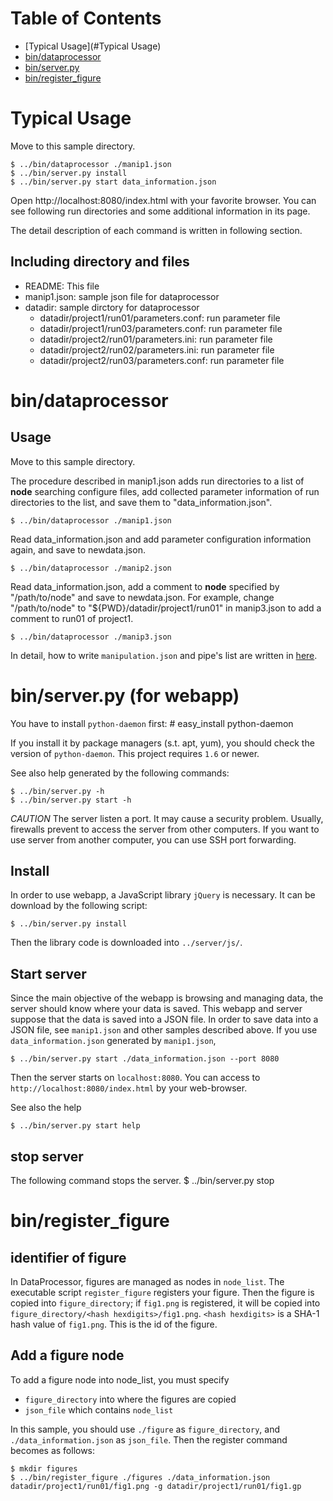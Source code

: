 Table of Contents
===============

- [Typical Usage](#Typical Usage)
- [bin/dataprocessor](#bin/dataprocessor)
- [bin/server.py](#bin/server.py)
- [bin/register_figure](#bin/register_figure)


Typical Usage
================
Move to this sample directory.

    $ ../bin/dataprocessor ./manip1.json
    $ ../bin/server.py install
    $ ../bin/server.py start data_information.json

Open http://localhost:8080/index.html with your favorite browser.
You can see following run directories and some additional information in its page.


The detail description of each command is written in following section.


Including directory and files
--------------

- README: This file
- manip1.json: sample json file for dataprocessor
- datadir: sample dirctory for dataprocessor
  - datadir/project1/run01/parameters.conf: run parameter file
  - datadir/project1/run03/parameters.conf: run parameter file
  - datadir/project2/run01/parameters.ini: run parameter file
  - datadir/project2/run02/parameters.ini: run parameter file
  - datadir/project2/run03/parameters.conf: run parameter file


bin/dataprocessor
============

Usage
-----
Move to this sample directory.

The procedure described in manip1.json adds run directories to
a list of **node** searching configure files,
add collected parameter information of run directories to the list,
and save them to "data\_information.json".

    $ ../bin/dataprocessor ./manip1.json

Read data\_information.json and add parameter configuration information again,
and save to newdata.json.

    $ ../bin/dataprocessor ./manip2.json

Read data\_information.json, add a comment to **node**
specified by "/path/to/node" and save to newdata.json.
For example, change "/path/to/node" to "${PWD}/datadir/project1/run01"
in manip3.json to add a comment to run01 of project1.

    $ ../bin/dataprocessor ./manip3.json

In detail, how to write `manipulation.json` and pipe's list are written in [here](../doc/pipes.md).

bin/server.py (for webapp)
==========================

You have to install `python-daemon` first:
    # easy_install python-daemon

If you install it by package managers (s.t. apt, yum),
you should check the version of `python-daemon`.
This project requires `1.6` or newer.

See also help generated by the following commands:

    $ ../bin/server.py -h
    $ ../bin/server.py start -h

*CAUTION*
The server listen a port.
It may cause a security problem.
Usually, firewalls prevent to access the server from other computers.
If you want to use server from another computer,
you can use SSH port forwarding.

Install
-------

In order to use webapp, a JavaScript library `jQuery` is necessary.
It can be download by the following script:

    $ ../bin/server.py install

Then the library code is downloaded into `../server/js/`.

Start server
------------

Since the main objective of the webapp is browsing and managing data,
the server should know where your data is saved.
This webapp and server suppose that the data is saved into a JSON file.
In order to save data into a JSON file,
see `manip1.json` and other samples described above.
If you use `data_information.json` generated by `manip1.json`,

    $ ../bin/server.py start ./data_information.json --port 8080

Then the server starts on `localhost:8080`.
You can access to `http://localhost:8080/index.html` by your web-browser.

See also the help

    $ ../bin/server.py start help

stop server
-----------

The following command stops the server.
   $ ../bin/server.py stop


bin/register_figure
=================

identifier of figure
--------------------
In DataProcessor, figures are managed as nodes in `node_list`.
The executable script `register_figure` registers your figure.
Then the figure is copied into `figure_directory`;
if `fig1.png` is registered, it will be copied into
`figure_directory/<hash hexdigits>/fig1.png`.
`<hash hexdigits>` is a SHA-1 hash value of `fig1.png`.
This is the id of the figure.

Add a figure node
-----------------
To add a figure node into node_list,
you must specify

- `figure_directory` into where the figures are copied
- `json_file` which contains `node_list`

In this sample, you should use `./figure` as `figure_directory`,
and `./data_information.json` as `json_file`.
Then the register command becomes as follows:

    $ mkdir figures
    $ ../bin/register_figure ./figures ./data_information.json datadir/project1/run01/fig1.png -g datadir/project1/run01/fig1.gp

